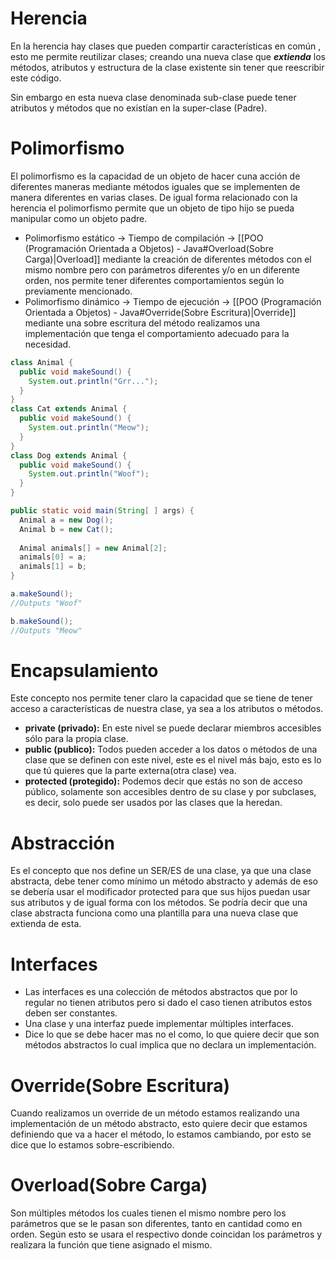 
# Herencia

En la herencia hay clases que pueden compartir características en común , esto me permite reutilizar clases; creando una nueva clase que ***extienda*** los métodos, atributos y estructura  de la clase existente sin tener que reescribir este código.

Sin embargo en esta nueva clase denominada sub-clase puede tener atributos y métodos que no existían en la super-clase  (Padre).   

# Polimorfismo

El polimorfismo es la capacidad de un objeto de hacer cuna acción de diferentes maneras mediante métodos iguales que se implementen de manera diferentes en varias clases. De igual forma relacionado con la herencia el polimorfismo permite que un objeto de tipo hijo se pueda manipular como un objeto padre.

- Polimorfismo estático -> Tiempo de compilación -> [[POO (Programación Orientada a Objetos) - Java#Overload(Sobre Carga)|Overload]]
	mediante la creación de diferentes métodos con el mismo nombre pero con parámetros diferentes y/o en un diferente orden, nos permite tener diferentes comportamientos según lo previamente mencionado.
- Polimorfismo dinámico -> Tiempo de ejecución  -> [[POO (Programación Orientada a Objetos) - Java#Override(Sobre Escritura)|Override]]
	mediante una sobre escritura del método realizamos una implementación que tenga el comportamiento adecuado para la necesidad.

```java
class Animal {
  public void makeSound() {
    System.out.println("Grr...");
  }
}
class Cat extends Animal {
  public void makeSound() {
    System.out.println("Meow");
  }
}
class Dog extends Animal {
  public void makeSound() {
    System.out.println("Woof");
  }
}
```

```java
public static void main(String[ ] args) {
  Animal a = new Dog();
  Animal b = new Cat();
  
  Animal animals[] = new Animal[2];
  animals[0] = a;
  animals[1] = b;
}
```

```java
a.makeSound();
//Outputs "Woof"

b.makeSound();
//Outputs "Meow"
```

# Encapsulamiento

Este concepto nos permite tener claro la capacidad que se tiene de tener acceso a características de nuestra clase, ya sea a los atributos o métodos. 

- **private (privado):**  En este nivel se puede declarar miembros accesibles sólo para la propia clase.
- **public (publico):**  Todos pueden acceder a los datos o métodos de una clase que se definen con este nivel, este es el nivel más bajo, esto es lo que tú quieres que la parte externa(otra clase) vea.
- **protected (protegido):** Podemos decir que estás no son de acceso público, solamente son accesibles dentro de su clase y por subclases, es decir, solo puede ser usados por las clases que la heredan.

# Abstracción

Es el concepto que nos define un SER/ES de una clase, ya que una clase abstracta, debe tener como mínimo un método abstracto y además de eso se debería usar el modificador protected para que sus hijos puedan usar sus atributos y de igual forma con los métodos. Se podría decir que una clase abstracta funciona como una plantilla para una nueva clase que extienda de esta.   



# Interfaces 

- Las interfaces es una colección  de métodos abstractos que por lo regular no tienen atributos pero si dado el caso tienen atributos estos deben ser constantes.
- Una clase y una interfaz puede implementar múltiples interfaces.
- Dice lo que se debe hacer mas no el como, lo que quiere decir que son métodos abstractos lo cual implica que no declara un implementación.

# Override(Sobre Escritura)

Cuando realizamos un override de un método estamos  realizando una implementación de un método abstracto, esto quiere decir que estamos definiendo que va a hacer el método, lo estamos cambiando, por esto se dice que lo estamos sobre-escribiendo. 
# Overload(Sobre Carga)

Son múltiples métodos los cuales tienen el mismo nombre pero los parámetros que se le pasan son diferentes, tanto en cantidad como en orden. Según esto se usara el respectivo donde coincidan los parámetros y realizara la función que tiene asignado el mismo. 


